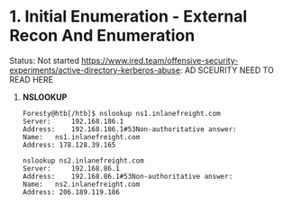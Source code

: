 # 1. Initial Enumeration - External Recon And Enumeration

Status: Not started
https://www.ired.team/offensive-security-experiments/active-directory-kerberos-abuse: AD SCEURITY NEED TO READ HERE

1. **NSLOOKUP**
    
    ```
    Foresty@htb[/htb]$ nslookup ns1.inlanefreight.com
    Server:		192.168.186.1
    Address:	192.168.186.1#53Non-authoritative answer:
    Name:	ns1.inlanefreight.com
    Address: 178.128.39.165
    
    nslookup ns2.inlanefreight.com
    Server:		192.168.86.1
    Address:	192.168.86.1#53Non-authoritative answer:
    Name:	ns2.inlanefreight.com
    Address: 206.189.119.186
    ```
